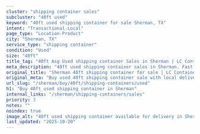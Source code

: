 ```yaml
---
cluster: "shipping container sales"
subcluster: "40ft used"
keyword: "40ft used shipping container for sale Sherman, TX"
intent: "Transactional-Local"
page_type: "Location-Product"
city: "Sherman, TX"
service_type: "shipping container"
condition: "Used"
size: "40ft"
title_tag: "40ft Asg Used shipping container Sales in Sherman | LC Container"
meta_description: "40ft used shipping container sales in Sherman. Fast delivery, competitive pricing. Serving shipping containers area. Quote ID: OFA. Call (214) 524-4168 for your free quote today."
original_title: "Sherman 40ft shipping container for sale | LC Container"
original_meta: "Buy used 40ft shipping container sale with local delivery in Sherman, TX. LC Container — local Since 2003. Request a fast quote today."
url_slug: "/sherman/buy/40ft/shipping-containers/used"
h1: "Buy 40ft used shipping container in Sherman"
internal_links: "/sherman/shipping-containers/sales"
priority: 3
notes: ""
noindex: true
image_alt: "40ft used shipping container available for delivery in Sherman"
last_updated: "2025-10-20"
---
```


<!-- TODO: Add unique city/inventory copy, images, and internal links here. -->
